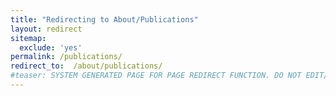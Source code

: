 ```yaml
---
title: "Redirecting to About/Publications"
layout: redirect
sitemap:
  exclude: 'yes'
permalink: /publications/
redirect_to:  /about/publications/
#teaser: SYSTEM GENERATED PAGE FOR PAGE REDIRECT FUNCTION. DO NOT EDIT/RENAME/REMOVE THIS PAGE.
---
```

